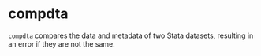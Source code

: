 compdta
=======

`compdta` compares the data and metadata of two Stata datasets, resulting in an error if they are not the same.
